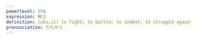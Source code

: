 ```yaml
---
powerlevel: 150
expression: 戦う
definition: (v5u,vi) to fight; to battle; to combat; to struggle against; to wage war; to engage in contest; (P)
pronunciation: たたかう
---
```


